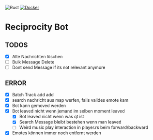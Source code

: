 ![Rust](https://github.com/Steav005/ReciprocityBot/workflows/Rust/badge.svg) [![Docker](https://img.shields.io/docker/v/autumnal/reciprocity_bot?color=blue&label=Docker&sort=semver)](https://hub.docker.com/repository/docker/autumnal/reciprocity_bot)
# Reciprocity Bot

## TODOS
- [x] Alte Nachrichten löschen
- [ ] Bulk Message Delete
- [ ] Dont send Message if its not relevant anymore

## ERROR
- [x] Batch Track add add
- [x] search nachricht aus map werfen, falls valides emote kam
- [x] Bot kann gemoved werden
- [x] Bot leaved nicht wenn jemand im selben moment leaved
  - [x] Bot leaved nicht wenn was qt ist
  - [x] Search Message bleibt bestehen wenn man leaved
  - [ ] Weird music play interaction in player.rs beim forward/backward
- [x] Emotes können immer noch entfernt werden